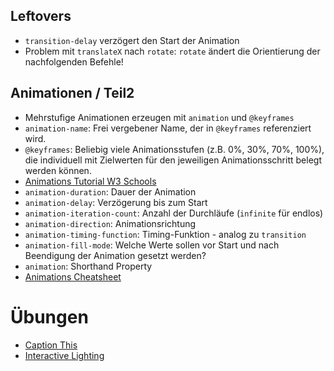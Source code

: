 ## Leftovers

- `transition-delay` verzögert den Start der Animation
- Problem mit `translateX` nach `rotate`: `rotate` ändert die Orientierung der nachfolgenden Befehle!

## Animationen / Teil2

- Mehrstufige Animationen erzeugen mit `animation` und `@keyframes`
- `animation-name`: Frei vergebener Name, der in `@keyframes` referenziert wird.
- `@keyframes`: Beliebig viele Animationsstufen (z.B. 0%, 30%, 70%, 100%), die individuell mit Zielwerten für den jeweiligen Animationsschritt belegt werden können.
- [Animations Tutorial W3 Schools](https://www.w3schools.com/css/css3_animations.asp)
- `animation-duration`: Dauer der Animation
- `animation-delay`: Verzögerung bis zum Start
- `animation-iteration-count`: Anzahl der Durchläufe (`infinite` für endlos)
- `animation-direction`: Animationsrichtung
- `animation-timing-function`: Timing-Funktion - analog zu `transition`
- `animation-fill-mode`: Welche Werte sollen vor Start und nach Beendigung der Animation gesetzt werden?
- `animation`: Shorthand Property
- [Animations Cheatsheet](https://learn-the-web.algonquindesign.ca/topics/css-animations-effects-cheat-sheet/)

# Übungen

- [Caption This](https://classroom.github.com/a/r_fKH8Zp)
- [Interactive Lighting](https://classroom.github.com/a/oexkDlKN)
